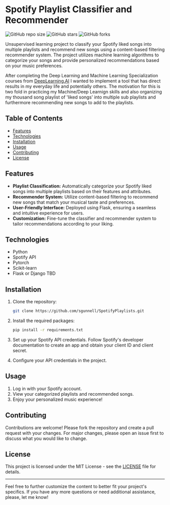 # Spotify Playlist Classifier and Recommender

![GitHub repo size](https://img.shields.io/github/repo-size/sgunnell/SpotifyPlaylists)
![GitHub stars](https://img.shields.io/github/stars/sgunnell/SpotifyPlaylists?style=social)
![GitHub forks](https://img.shields.io/github/forks/sgunnell/SpotifyPlaylists?style=social)

Unsupervised learning project to classify your Spotify liked songs into multiple playlists and recommend new songs using a content-based filtering recommender system. The project utilizes machine learning algorithms to categorize your songs and provide personalized recommendations based on your music preferences.

After completing the Deep Learning and Machine Learning Specialization courses from [DeepLearning.AI](https://www.deeplearning.ai/) I wanted to implement a tool that has direct results in my everyday life and potentially others. The motivation for this is two fold in practicing my Machine/Deep Learnign skills and also organizing my thousand song playlist of 'liked songs' into multiple sub playlists and furthermore recommending new songs to add to the playlists.

## Table of Contents

- [Features](#features)
- [Technologies](#technologies)
- [Installation](#installation)
- [Usage](#usage)
- [Contributing](#contributing)
- [License](#license)

## Features

- **Playlist Classification:** Automatically categorize your Spotify liked songs into multiple playlists based on their features and attributes.
- **Recommender System:** Utilize content-based filtering to recommend new songs that match your musical taste and preferences.
- **User-Friendly Interface:** Deployed using Flask, ensuring a seamless and intuitive experience for users.
- **Customization:** Fine-tune the classifier and recommender system to tailor recommendations according to your liking.

## Technologies

- Python
- Spotify API
- Pytorch
- Scikit-learn
- Flask or Django TBD

## Installation

1. Clone the repository:

   ```bash
   git clone https://github.com/sgunnell/SpotifyPlaylists.git
   ```

2. Install the required packages:

   ```bash
   pip install -r requirements.txt
   ```

3. Set up your Spotify API credentials. Follow Spotify's developer documentation to create an app and obtain your client ID and client secret.

4. Configure your API credentials in the project.


## Usage

1. Log in with your Spotify account.
2. View your categorized playlists and recommended songs.
3. Enjoy your personalized music experience!

## Contributing

Contributions are welcome! Please fork the repository and create a pull request with your changes. For major changes, please open an issue first to discuss what you would like to change.

## License

This project is licensed under the MIT License - see the [LICENSE](LICENSE) file for details.

---

Feel free to further customize the content to better fit your project's specifics. If you have any more questions or need additional assistance, please, let me know!
